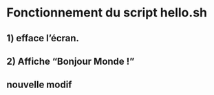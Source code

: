 # Fonctionnement du script hello.sh
## 1) efface l’écran.
## 2) Affiche “Bonjour Monde !”
## nouvelle modif
